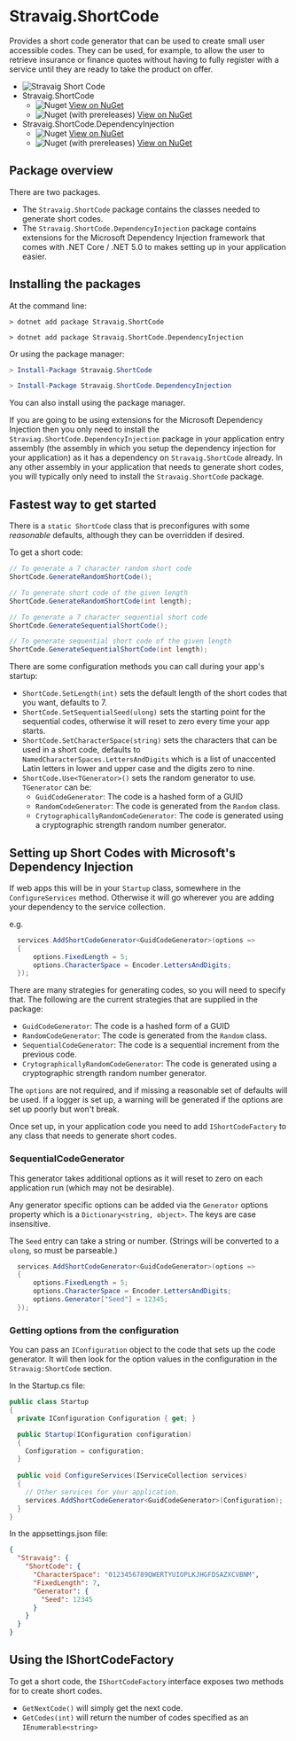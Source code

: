 # Stravaig.ShortCode

Provides a short code generator that can be used to create small user accessible codes. They can be used, for example, to allow the user to retrieve insurance or finance quotes without having to fully register with a service until they are ready to take the product on offer.

- ![Stravaig Short Code](https://github.com/Stravaig-Projects/Stravaig.ShortCode/workflows/Stravaig%20Short%20Code/badge.svg)
- Stravaig.ShortCode
  - ![Nuget](https://img.shields.io/nuget/v/Stravaig.ShortCode?color=004880&label=nuget%20stable&logo=nuget) [View on NuGet](https://www.nuget.org/packages/Stravaig.ShortCode)
  - ![Nuget (with prereleases)](https://img.shields.io/nuget/vpre/Stravaig.ShortCode?color=ffffff&label=nuget%20latest&logo=nuget) [View on NuGet](https://www.nuget.org/packages/Stravaig.ShortCode)
- Stravaig.ShortCode.DependencyInjection
    - ![Nuget](https://img.shields.io/nuget/v/Stravaig.ShortCode.DependencyInjection?color=004880&label=nuget%20stable&logo=nuget) [View on NuGet](https://www.nuget.org/packages/Stravaig.ShortCode.DependencyInjection)
    - ![Nuget (with prereleases)](https://img.shields.io/nuget/vpre/Stravaig.ShortCode.DependencyInjection?color=ffffff&label=nuget%20latest&logo=nuget) [View on NuGet](https://www.nuget.org/packages/Stravaig.ShortCode.DependencyInjection)

## Package overview

There are two packages. 
* The `Stravaig.ShortCode` package contains the classes needed to generate short codes.
* The `Stravaig.ShortCode.DependencyInjection` package contains extensions for the Microsoft Dependency Injection framework that comes with .NET Core / .NET 5.0 to makes setting up in your application easier.

## Installing the packages

At the command line:
```
> dotnet add package Stravaig.ShortCode

> dotnet add package Stravaig.ShortCode.DependencyInjection
```

Or using the package manager:
```powershell
> Install-Package Stravaig.ShortCode

> Install-Package Stravaig.ShortCode.DependencyInjection
```

You can also install using the package manager.

If you are going to be using extensions for the Microsoft Dependency Injection then you only need to install the `Straviag.ShortCode.DependencyInjection` package in your application entry assembly (the assembly in which you setup the dependency injection for your application) as it has a dependency on `Stravaig.ShortCode` already. In any other assembly in your application that needs to generate short codes, you will typically only need to install the `Stravaig.ShortCode` package.

## Fastest way to get started

There is a `static ShortCode` class that is preconfigures with some _reasonable_ defaults, although they can be overridden if desired.

To get a short code:

```csharp
// To generate a 7 character random short code
ShortCode.GenerateRandomShortCode();

// To generate short code of the given length
ShortCode.GenerateRandomShortCode(int length);

// To generate a 7 character sequential short code
ShortCode.GenerateSequentialShortCode();

// To generate sequential short code of the given length
ShortCode.GenerateSequentialShortCode(int length);
```

There are some configuration methods you can call during your app's startup:

* `ShortCode.SetLength(int)` sets the default length of the short codes that you want, defaults to 7.
* `ShortCode.SetSequentialSeed(ulong)` sets the starting point for the sequential codes, otherwise it will reset to zero every time your app starts.
* `ShortCode.SetCharacterSpace(string)` sets the characters that can be used in a short code, defaults to `NamedCharacterSpaces.LettersAndDigits` which is a list of unaccented Latin letters in lower and upper case and the digits zero to nine.
* `ShortCode.Use<TGenerator>()` sets the random generator to use. `TGenerator` can be:
  - `GuidCodeGenerator`: The code is a hashed form of a GUID
  - `RandomCodeGenerator`: The code is generated from the `Random` class.
  - `CrytographicallyRandomCodeGenerator`: The code is generated using a cryptographic strength random number generator.

## Setting up Short Codes with Microsoft's Dependency Injection

If web apps this will be in your `Startup` class, somewhere in the `ConfigureServices` method. Otherwise it will go wherever you are adding your dependency to the service collection.

e.g.
```csharp
  services.AddShortCodeGenerator<GuidCodeGenerator>(options =>
  {
      options.FixedLength = 5;
      options.CharacterSpace = Encoder.LettersAndDigits;
  });
```

There are many strategies for generating codes, so you will need to specify that. The following are the current strategies that are supplied in the package:

- `GuidCodeGenerator`: The code is a hashed form of a GUID
- `RandomCodeGenerator`: The code is generated from the `Random` class.
- `SequentialCodeGenerator`: The code is a sequential increment from the previous code.
- `CrytographicallyRandomCodeGenerator`: The code is generated using a cryptographic strength random number generator.

The `options` are not required, and if missing a reasonable set of defaults will be used. If a logger is set up, a warning will be generated if the options are set up poorly but won't break.

Once set up, in your application code you need to add `IShortCodeFactory` to any class that needs to generate short codes.

### SequentialCodeGenerator

This generator takes additional options as it will reset to zero on each application run (which may not be desirable).

Any generator specific options can be added via the `Generator` options property which is a `Dictionary<string, object>`. The keys are case insensitive.

The `Seed` entry can take a string or number. (Strings will be converted to a `ulong`, so must be parseable.)

```csharp
  services.AddShortCodeGenerator<GuidCodeGenerator>(options =>
  {
      options.FixedLength = 5;
      options.CharacterSpace = Encoder.LettersAndDigits;
      options.Generator["Seed"] = 12345;
  });
```

### Getting options from the configuration

You can pass an `IConfiguration` object to the code that sets up the code generator. It will then look for the option values in the configuration in the `Stravaig:ShortCode` section.

In the Startup.cs file:
```csharp
public class Startup
{
  private IConfiguration Configuration { get; }

  public Startup(IConfiguration configuration)
  {
    Configuration = configuration;
  }
  
  public void ConfigureServices(IServiceCollection services)
  {  
    // Other services for your application.
    services.AddShortCodeGenerator<GuidCodeGenerator>(Configuration);
  }
}
```

In the appsettings.json file:
```json
{
  "Stravaig": {
    "ShortCode": {
      "CharacterSpace": "0123456789QWERTYUIOPLKJHGFDSAZXCVBNM",
      "FixedLength": 7,
      "Generator": {
        "Seed": 12345
      }
    }
  }
}
```

## Using the IShortCodeFactory

To get a short code, the `IShortCodeFactory` interface exposes two methods for to create short codes.

* `GetNextCode()` will simply get the next code.
* `GetCodes(int)` will return the number of codes specified as an `IEnumerable<string>`
